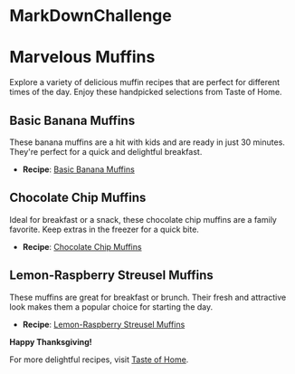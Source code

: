 # MarkDownChallenge
# Marvelous Muffins

Explore a variety of delicious muffin recipes that are perfect for different times of the day. Enjoy these handpicked selections from Taste of Home.

## Basic Banana Muffins
These banana muffins are a hit with kids and are ready in just 30 minutes. They're perfect for a quick and delightful breakfast.
- **Recipe**: [Basic Banana Muffins](https://www.tasteofhome.com/collection/muffin-recipes-worth-waking-up-for/#21)

## Chocolate Chip Muffins
Ideal for breakfast or a snack, these chocolate chip muffins are a family favorite. Keep extras in the freezer for a quick bite.
- **Recipe**: [Chocolate Chip Muffins](https://www.tasteofhome.com/collection/muffin-recipes-worth-waking-up-for/#22)

## Lemon-Raspberry Streusel Muffins
These muffins are great for breakfast or brunch. Their fresh and attractive look makes them a popular choice for starting the day.
- **Recipe**: [Lemon-Raspberry Streusel Muffins](https://www.tasteofhome.com/collection/muffin-recipes-worth-waking-up-for/#23)

**Happy Thanksgiving!**

For more delightful recipes, visit [Taste of Home](https://www.tasteofhome.com/collection/muffin-recipes-worth-waking-up-for/).


